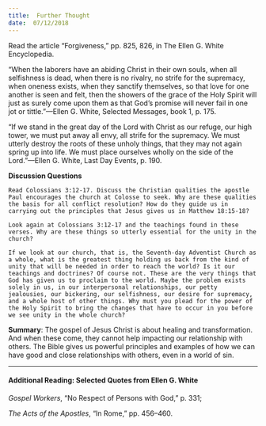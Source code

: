 ```yaml
---
title:  Further Thought
date:  07/12/2018
---
```


Read the article “Forgiveness,” pp. 825, 826, in The Ellen G. White Encyclopedia.

“When the laborers have an abiding Christ in their own souls, when all selfishness is dead, when there is no rivalry, no strife for the supremacy, when oneness exists, when they sanctify themselves, so that love for one another is seen and felt, then the showers of the grace of the Holy Spirit will just as surely come upon them as that God’s promise will never fail in one jot or tittle.”—Ellen G. White, Selected Messages, book 1, p. 175.

“If we stand in the great day of the Lord with Christ as our refuge, our high tower, we must put away all envy, all strife for the supremacy. We must utterly destroy the roots of these unholy things, that they may not again spring up into life. We must place ourselves wholly on the side of the Lord.”—Ellen G. White, Last Day Events, p. 190.

**Discussion Questions**

`Read Colossians 3:12-17. Discuss the Christian qualities the apostle Paul encourages the church at Colosse to seek. Why are these qualities the basis for all conflict resolution? How do they guide us in carrying out the principles that Jesus gives us in Matthew 18:15-18?`

`Look again at Colossians 3:12-17 and the teachings found in these verses. Why are these things so utterly essential for the unity in the church?`

`If we look at our church, that is, the Seventh-day Adventist Church as a whole, what is the greatest thing holding us back from the kind of unity that will be needed in order to reach the world? Is it our teachings and doctrines? Of course not. These are the very things that God has given us to proclaim to the world. Maybe the problem exists solely in us, in our interpersonal relationships, our petty jealousies, our bickering, our selfishness, our desire for supremacy, and a whole host of other things. Why must you plead for the power of the Holy Spirit to bring the changes that have to occur in you before we see unity in the whole church?`

**Summary**: The gospel of Jesus Christ is about healing and transformation. And when these come, they cannot help impacting our relationship with others. The Bible gives us powerful principles and examples of how we can have good and close relationships with others, even in a world of sin.

---

#### Additional Reading: Selected Quotes from Ellen G. White

_Gospel Workers_, “No Respect of Persons with God,” p. 331;

_The Acts of the Apostles_, “In Rome,” pp. 456–460. 